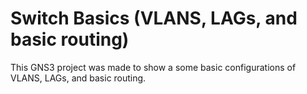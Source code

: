 # Switch Basics (VLANS, LAGs, and basic routing)



This GNS3 project was made to show a some basic configurations of VLANS, LAGs, and basic routing.


